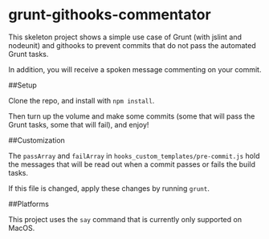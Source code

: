 grunt-githooks-commentator
==========================

This skeleton project shows a simple use case of Grunt (with jslint and nodeunit) and githooks to prevent commits that do not pass the automated Grunt tasks. 

In addition, you will receive a spoken message commenting on your commit.

##Setup

Clone the repo, and install with `npm install`. 

Then turn up the volume and make some commits (some that will pass the Grunt tasks, some that will fail), and enjoy!

##Customization

The `passArray` and `failArray` in `hooks_custom_templates/pre-commit.js` hold the messages that will be read out when a commit passes or fails the build tasks.

If this file is changed, apply these changes by running `grunt`.

##Platforms

This project uses the `say` command that is currently only supported on MacOS.
